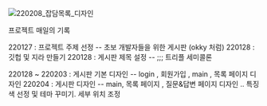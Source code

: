 ![220208_잡담목록_디자인](https://user-images.githubusercontent.com/98565092/153037693-a524a8f7-dd28-4136-b544-4034d2c22f4d.PNG)

프로젝트 매일의 기록

220127 : 프로젝트 주제 선정 -- 초보 개발자들을 위한 게시판  (okky 처럼)
220128 : 깃헙 및 지라 만들기
220128 : 게시판 제목 설정 -- ;;; 트리플 세미콜론

220128 ~ 220203 : 게시판 기본 디자인 -- login , 회원가입 , main , 목록 페이지 디자인
220204 : 게시판 디자인 -- main, 목록 페이지 , 질문&답변 페이지 디자인 .. 특징 색 선정 및 테마 꾸미기. 세부 위치 조정
